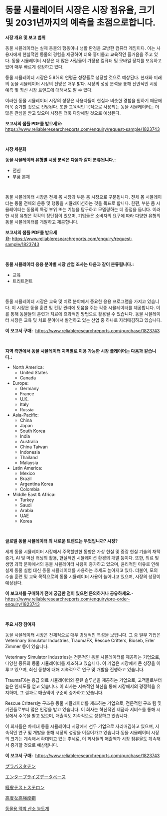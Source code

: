 <p><h1>동물 시뮬레이터 시장은 시장 점유율, 크기 및 2031년까지의 예측을 초점으로합니다.</h1></p><p><strong>시장 개요 및 보고 범위</strong></p>
<p><p>동물 시뮬레이터는 실제 동물의 행동이나 생활 환경을 모방한 컴퓨터 게임이다. 이는 사용자에게 현실적인 동물의 경험을 제공하여 더욱 흥미롭고 교육적인 즐거움을 주고 있다. 동물 시뮬레이터 시장은 더 많은 사람들이 가정용 컴퓨터 및 모바일 장치를 보유하고 있어 매우 빠르게 성장하고 있다.</p><p>동물 시뮬레이터 시장은 5.8%의 연평균 성장률로 성장할 것으로 예상된다. 현재와 미래의 동물 시뮬레이터 시장의 전망은 매우 밝다. 시장의 성장 분석을 통해 전반적인 시장 예측 및 최신 시장 트렌드에 대해서도 알 수 있다.</p><p>이러한 동물 시뮬레이터 시장의 성장은 사용자들이 현실과 비슷한 경험을 원하기 때문에 더욱 증가할 것으로 전망된다. 또한 교육적인 목적으로 사용되는 동물 시뮬레이터는 더 많은 관심을 받고 있으며 시장은 더욱 다양해질 것으로 예상된다.</p></p>
<p><strong>보고서의 샘플 PDF를 받으세요:</strong> <a href="https://www.reliableresearchreports.com/enquiry/request-sample/1823743">https://www.reliableresearchreports.com/enquiry/request-sample/1823743</a></p>
<p>&nbsp;</p>
<p><strong>시장 세분화</strong></p>
<p><strong>동물 시뮬레이터 유형별 시장 분석은 다음과 같이 분류됩니다.:</strong></p>
<p><ul><li>전신</li><li>부품 본체</li></ul></p>
<p>&nbsp;</p>
<p><p>동물 시뮬레이터 시장은 전체 몸 시장과 부분 몸 시장으로 구분됩니다. 전체 몸 시뮬레이터는 동물 전체의 운동 및 행동을 시뮬레이션하는 것을 목표로 합니다. 한편, 부분 몸 시뮬레이터는 동물의 특정 부위 또는 기능을 탐구하고 모델링하는 데 중점을 둡니다. 이러한 시장 유형은 각각의 장단점이 있으며, 기업들은 소비자의 요구에 따라 다양한 유형의 동물 시뮬레이터를 개발하고 제공합니다.</p></p>
<p><strong>보고서의 샘플 PDF를 받으세요:</strong>&nbsp;<a href="https://www.reliableresearchreports.com/enquiry/request-sample/1823743">https://www.reliableresearchreports.com/enquiry/request-sample/1823743</a></p>
<p>&nbsp;</p>
<p><strong> 동물 시뮬레이터 응용 분야별 시장 산업 조사는 다음과 같이 분류됩니다.:</strong></p>
<p><ul><li>교육</li><li>트리트먼트</li></ul></p>
<p>&nbsp;</p>
<p><p>동물 시뮬레이터 시장은 교육 및 치료 분야에서 중요한 응용 프로그램을 가지고 있습니다. 이 시장은 동물 훈련 및 건강 관리에 도움을 주는 각종 시뮬레이터를 제공합니다. 이를 통해 동물들의 훈련과 치료에 효과적인 방법으로 활용될 수 있습니다. 동물 시뮬레이터 시장은 교육 및 치료 분야에서 발전하고 있는 산업 중 하나로 자리매김하고 있습니다.</p></p>
<p><strong>이 보고서 구매:</strong>&nbsp; <a href="https://www.reliableresearchreports.com/purchase/1823743">https://www.reliableresearchreports.com/purchase/1823743</a></p>
<p>&nbsp;</p>
<p><strong>지역 측면에서 동물 시뮬레이터 지역별로 이용 가능한 시장 플레이어는 다음과 같습니다.:</strong></p>
<p><ul>
    <li>
        North America:
        <ul>
            <li>United States</li>
            <li>Canada</li>
        </ul>
    </li>
    <li>
        Europe:
        <ul>
            <li>Germany</li>
            <li>France</li>
            <li>U.K.</li>
            <li>Italy</li>
            <li>Russia</li>
        </ul>
    </li>
    <li>
        Asia-Pacific:
        <ul>
            <li>China</li>
            <li>Japan</li>
            <li>South Korea</li>
            <li>India</li>
            <li>Australia</li>
            <li>China Taiwan</li>
            <li>Indonesia</li>
            <li>Thailand</li>
            <li>Malaysia</li>
        </ul>
    </li>
    <li>
        Latin America:
        <ul>
            <li>Mexico</li>
            <li>Brazil</li>
            <li>Argentina Korea</li>
            <li>Colombia</li>
        </ul>
    </li>
    <li>
        Middle East & Africa:
        <ul>
            <li>Turkey</li>
            <li>Saudi</li>
            <li>Arabia</li>
            <li>UAE</li>
            <li>Korea</li>
        </ul>
    </li>
    </ul></p>
<p>&nbsp;</p>
<p><strong>글로벌 동물 시뮬레이터 의 새로운 트렌드는 무엇입니까? 시장?</strong></p>
<p><p>세계 동물 시뮬레이터 시장에서 주목할만한 동향은 가상 현실 및 증강 현실 기술의 채택 증가, AI 및 머신 러닝의 활용, 현실적인 시뮬레이션 환경의 개발 등이다. 또한, 의료 및 생명 과학 분야에서의 동물 시뮬레이터 사용이 증가하고 있으며, 윤리적인 이유로 인해 실제 동물 실험 대신 동물 시뮬레이터를 사용하는 추세도 높아지고 있다. 더불어, 모의 수술 훈련 및 교육 목적으로의 동물 시뮬레이터 사용이 늘어나고 있으며, 시장의 성장이 예상된다.</p></p>
<p><strong>이 보고서를 구매하기 전에 궁금한 점이 있으면 문의하거나 공유하세요.</strong>- <a href="https://www.reliableresearchreports.com/enquiry/pre-order-enquiry/1823743">https://www.reliableresearchreports.com/enquiry/pre-order-enquiry/1823743</a></p>
<p>&nbsp;</p>
<p><strong>주요 시장 참여자</strong></p>
<p><p>동물 시뮬레이터 시장은 전체적으로 매우 경쟁적인 특성을 보입니다. 그 중 일부 기업은 Veterinary Simulator Industries, TraumaFX, Rescue Critters, Bioseb, Erler Zimmer 등이 있습니다.</p><p>Veterinary Simulator Industries는 전문적인 동물 시뮬레이터를 제공하는 기업으로, 다양한 종류의 동물 시뮬레이터를 제조하고 있습니다. 이 기업은 시장에서 큰 성장을 이루고 있으며, 최신 동향에 대해 지속적으로 연구 및 개발을 진행하고 있습니다.</p><p>TraumaFX는 응급 의료 시뮬레이터와 훈련 솔루션을 제공하는 기업으로, 고객들로부터 높은 인지도를 얻고 있습니다. 이 회사는 지속적인 혁신을 통해 시장에서의 경쟁력을 유지하며, 그 결과로 매출액이 꾸준히 증가하고 있습니다.</p><p>Rescue Critters는 구조용 동물 시뮬레이터를 제조하는 기업으로, 전문적인 구조 팀 및 기관들로부터 많은 인정을 받고 있습니다. 이 회사는 혁신적인 제품과 서비스를 통해 시장에서 주목을 받고 있으며, 매출액도 지속적으로 성장하고 있습니다.</p><p>이 회사들은 차세대 동물 시뮬레이터 시장에서 선두 기업으로 자리매김하고 있으며, 지속적인 연구 및 개발을 통해 시장의 성장을 이끌어가고 있습니다.동물 시뮬레이터 시장의 크기는 계속해서 확대되고 있는 추세로, 이 회사들의 매출액과 시장 점유율도 계속해서 증가할 것으로 예상됩니다.</p></p>
<p><strong>이 보고서 구매:</strong>&nbsp;&nbsp;<a href="https://www.reliableresearchreports.com/purchase/1823743">https://www.reliableresearchreports.com/purchase/1823743</a></p>
<p><p><a href="https://medium.com/@skylarreilly36/%E3%83%97%E3%83%A9%E3%83%90%E3%82%B9%E3%82%BF%E3%83%81%E3%83%B3%E5%B8%82%E5%A0%B4-%E5%B8%82%E5%A0%B4cagr-%E5%B8%82%E5%A0%B4%E3%83%88%E3%83%AC%E3%83%B3%E3%83%89-%E3%81%8A%E3%82%88%E3%81%B3%E6%88%90%E9%95%B7%E6%88%A6%E7%95%A5%E3%81%AB%E9%96%A2%E3%81%99%E3%82%8B%E6%83%85%E5%A0%B1-c15d18ed5039">プラバスタチン</a></p><p><a href="https://github.com/cbigkbh02719/Market-Research-Report-List-1/blob/main/67693655139.md">エンタープライズデータベース</a></p><p><a href="https://medium.com/@emmittkutch2023/%E7%B5%8C%E7%9A%AE%E3%83%86%E3%82%B9%E3%83%88%E3%82%B9%E3%83%86%E3%83%AD%E3%83%B3%E5%B8%82%E5%A0%B4-%E5%B8%82%E5%A0%B4%E3%82%B7%E3%82%A7%E3%82%A2-%E5%B8%82%E5%A0%B4%E5%8B%95%E5%90%91-%E5%B0%86%E6%9D%A5%E3%81%AE%E6%88%90%E9%95%B7%E3%82%92%E6%8E%A2%E3%82%8B-222e8e561804">経皮テストステロン</a></p><p><a href="https://github.com/mreklxf44233/Market-Research-Report-List-1/blob/main/46784995138.md">高度な高強度鋼</a></p><p><a href="https://github.com/vsr06p4p49/Market-Research-Report-List-1/blob/main/82438514712.md">동물용 맥박 산소 농도계</a></p></p>
